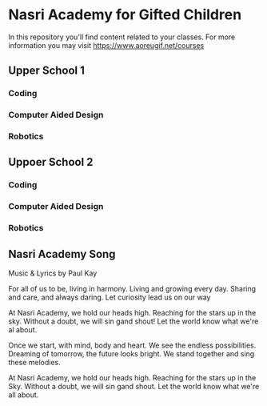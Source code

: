# Nasri Academy for Gifted Children
In this repository you'll find content related to your classes.
For more information you may visit https://www.aoreugif.net/courses


## Upper School 1

### Coding
### Computer Aided Design
### Robotics

## Uppoer School 2

### Coding
### Computer Aided Design
### Robotics

## Nasri Academy Song
Music & Lyrics by Paul Kay

For all of us to be, living in harmony.
Living and growing every day.
Sharing and care, and always daring.
Let curiosity lead us on our way

At Nasri Academy, we hold our heads high.
Reaching for the stars up in the sky.
Without a doubt, we will sin gand shout!
Let the world know what we're al about.

Once we start, with mind, body and heart.
We see the endless possibilities.
Dreaming of tomorrow, the future looks bright. We stand together and sing these
melodies.

At Nasri Academy, we hold our heads high.
Reaching for the stars up in the Sky.
Without a doubt, we will sin gand shout.
Let the world know what we're all about.
